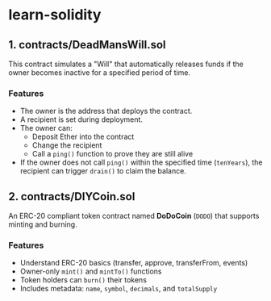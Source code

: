 # learn-solidity
## 1. contracts/DeadMansWill.sol

This contract simulates a "Will" that automatically releases funds if the owner becomes inactive for a specified period of time.

### Features

- The owner is the address that deploys the contract.
- A recipient is set during deployment.
- The owner can:
  - Deposit Ether into the contract
  - Change the recipient
  - Call a `ping()` function to prove they are still alive
- If the owner does not call `ping()` within the specified time (`tenYears`), the recipient can trigger `drain()` to claim the balance.

## 2. contracts/DIYCoin.sol

An ERC-20 compliant token contract named **DoDoCoin** (`DODO`) that supports minting and burning.

### Features

- Understand ERC-20 basics (transfer, approve, transferFrom, events)
- Owner-only `mint()` and `mintTo()` functions
- Token holders can `burn()` their tokens
- Includes metadata: `name`, `symbol`, `decimals`, and `totalSupply`